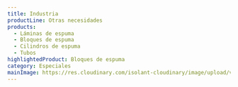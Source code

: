```yaml
---
title: Industria
productLine: Otras necesidades
products:
  - Láminas de espuma
  - Bloques de espuma
  - Cilindros de espuma
  - Tubos
highlightedProduct: Bloques de espuma
category: Especiales
mainImage: https://res.cloudinary.com/isolant-cloudinary/image/upload/v1633520966/website-2021/solutions/isolant-aislantes-soluciones-climatizacion-encabezado.jpg
---
```

